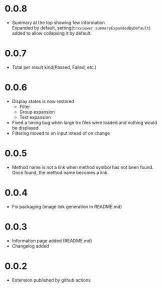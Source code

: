 # 0.0.8
- Summary at the top showing few information
  <br>
  Expanded by default, setting(`trxviewer.summaryExpandedByDefault`) added to allow collapsing it by default.
 
# 0.0.7
- Total per result kind(Passed, Failed, etc.)
  
# 0.0.6
- Display states is now restored
  -  Filter
  -  Group expansion
  -  Test expansion
- Fixed a timing bug when large trx files were loaded and nothing would be displayed
- Filtering moved to on input intead of on change

# 0.0.5
- Method name is not a link when method symbol has not been found. Once found, the method name becomes a link.

# 0.0.4
- Fix packaging (image link generation in README.md)

# 0.0.3
- Information page added (README.md)
- Changelog added
  
# 0.0.2
- Extension published by github actions
  